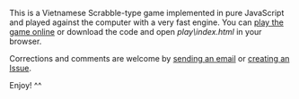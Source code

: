 This is a Vietnamese Scrabble-type game implemented in pure JavaScript and played against the computer with a very fast engine. You can [play the game online](https://www.vietboard.org/play/) or download the code and open *play\index.html* in your browser.

Corrections and comments are welcome by [sending an email](mailto:winter1977@gmail.com?subject=Vietboard) or [creating an Issue](https://github.com/thdoan/vietboard/issues).

Enjoy! ^^
